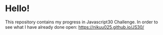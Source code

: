 # Hello!
This repository contains my progress in Javascript30 Challenge.
In order to see what I have already done open: https://nikuu025.github.io/JS30/

